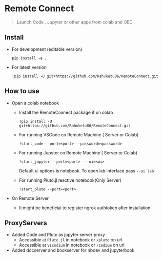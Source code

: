 # Remote Connect
> Launch Code , Jupyter or other apps from colab and OEC


## Install

- For development (editable version)
  
  ```pip install -e .```
  
- For latest version 

   ```!pip install -U git+https://github.com/Rahuketu86/RemoteConnect.git```

## How to use

- Open a colab notebook
    - Install the RemoteConnect package if on colab

      ```!pip install -U git+https://github.com/Rahuketu86/RemoteConnect.git```

    - For running VSCode on Remote Machine ( Server or Colab)

      ```!start_code --port=<port> --password=<password>```

    - For running Jupyter on Remote Machine ( Server or Colab)

      ```!start_jupyter --port=<port>  --ui=<ui>```
      
      Default ui options is notebook. To open lab interface pass `--ui lab`

    - For running Pluto.jl reactive notebook(Only Server)

      ```!start_pluto --port=<port>```
  
- On Remote Server
    - It might be beneficial to register ngrok authtoken <token> after installation 

##  ProxyServers

- Added Code and Pluto as jupyter server proxy
    - Accessible at `Pluto.jl` in notebook or `/pluto` on url
    - Accessible at `Vscodium` in notebook or `/codium` on url
- Added docserver and bookserver for nbdev and jupyterbook
